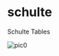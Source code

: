 # schulte
Schulte Tables

![pic0](https://habrastorage.org/files/198/88c/b6b/19888cb6b44947b598de3b3e9b6ab5c3.gif)
